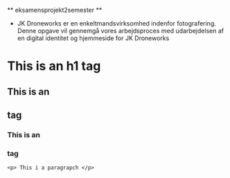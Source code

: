 ** eksamensprojekt2semester **



* JK Droneworks er en enkeltmandsvirksomhed indenfor fotografering. Denne opgave vil gennemgå vores arbejdsproces med udarbejdelsen af en digital identitet og hjemmeside for JK Droneworks


<h1> This is an h1 tag </h1>
<h2> This is an <h2> tag </h2>
  <h3> This is an <h3> tag </h3>
    
    <p> This i a paragrapch </p>
